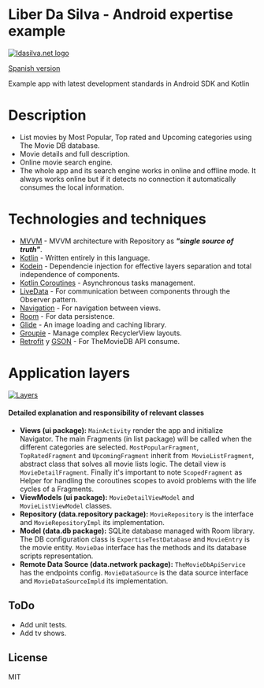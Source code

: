 # Liber Da Silva - Android expertise example

[![ldasilva.net logo](https://assets.ldasilva.net/img/logo.png)](https://ldasilva.net)

[Spanish version](README-es.md)

Example app with latest development standards in Android SDK and Kotlin

# Description
- List movies by Most Popular, Top rated and Upcoming categories using The Movie DB database.
- Movie details and full description.
- Online movie search engine.
- The whole app and its search engine works in online and offline mode. It always works online but if it detects no connection it automatically consumes the local information.

# Technologies and techniques
- [MVVM] - MVVM architecture with Repository as ***"single source of truth"***.
- [Kotlin] - Written entirely in this language.
- [Kodein] - Dependencie injection for effective layers separation and total independence of components.
- [Kotlin Coroutines] - Asynchronous tasks management.
- [LiveData] - For communication between components through the Observer pattern.
- [Navigation] - For navigation between views.
- [Room] - For data persistence.
- [Glide] - An image loading and caching library.
- [Groupie] - Manage complex RecyclerView layouts.
- [Retrofit] y [GSON] - For TheMovieDB API consume.

# Application layers
[![Layers](https://s17-us2.startpage.com/cgi-bin/serveimage?url=https:%2F%2Fcdn-images-1.medium.com%2Fmax%2F1200%2F1*Tt_OwtZJ993YzswuRyPQiA.png&sp=66100abec54b20aa81cadfed15aaf880)](https://ldasilva.net)

#### Detailed explanation and responsibility of relevant classes
-  **Views (ui package):** `MainActivity` render the app and initialize Navigator. The main Fragments (in list package) will be called when the different categories are selected. `MostPopularFragment`, `TopRatedFragment` and `UpcomingFragment` inherit from` MovieListFragment`, abstract class that solves all movie lists logic. The detail view is `MovieDetailFragment`. Finally it's important to note `ScopedFragment` as Helper for handling the coroutines scopes to avoid problems with the life cycles of a Fragments.
-  **ViewModels (ui package):** `MovieDetailViewModel` and `MovieListViewModel` classes.
-  **Repository (data.repository package):** `MovieRepository` is the interface and `MovieRepositoryImpl` its implementation.
-  **Model (data.db package):** SQLite database managed with Room library. The DB configuration class is `ExpertiseTestDatabase` and `MovieEntry` is the movie entity. `MovieDao` interface has the methods and its database scripts representation.
-  **Remote Data Source (data.network package):** `TheMovieDbApiService` has the endpoints config. `MovieDataSource` is the data source interface and `MovieDataSourceImpld` its implementation.

## ToDo
- Add unit tests.
- Add tv shows.

License
----
MIT

[MVVM]: <https://en.wikipedia.org/wiki/Model%E2%80%93view%E2%80%93viewmodel>
[Kotlin]: <https://kotlinlang.org/>
[Kodein]: <http://kodein.org/Kodein-DI/>
[Kotlin Coroutines]: <https://kotlinlang.org/docs/reference/coroutines-overview.html>
[LiveData]: <https://developer.android.com/topic/libraries/architecture/livedata>
[Navigation]: <https://developer.android.com/guide/navigation>
[Room]: <https://developer.android.com/topic/libraries/architecture/room>
[Glide]: <https://bumptech.github.io/glide/>
[Groupie]: <https://github.com/lisawray/groupie>
[Retrofit]: <https://square.github.io/retrofit/>
[GSON]: <https://github.com/google/gson>
